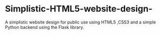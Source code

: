 # Simplistic-HTML5-website-design-
A simplistic website design for public use using HTML5 ,CSS3 and a simple Python backend using the Flask library.
